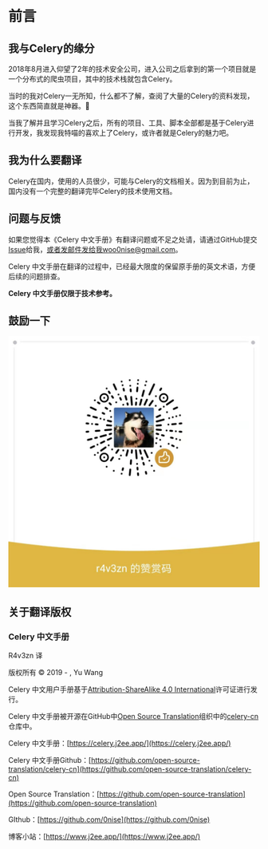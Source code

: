 # 前言

## 我与Celery的缘分

2018年8月进入仰望了2年的技术安全公司，进入公司之后拿到的第一个项目就是一个分布式的爬虫项目，其中的技术栈就包含Celery。

当时的我对Celery一无所知，什么都不了解，查阅了大量的Celery的资料发现，这个东西简直就是神器。

当我了解并且学习Celery之后，所有的项目、工具、脚本全部都是基于Celery进行开发，我发现我特喵的喜欢上了Celery，或许者就是Celery的魅力吧。

## 我为什么要翻译

Celery在国内，使用的人员很少，可能与Celery的文档相关。因为到目前为止，国内没有一个完整的翻译完毕Celery的技术使用文档。

## 问题与反馈

如果您觉得本《Celery 中文手册》有翻译问题或不足之处请，请通过GitHub提交[Issue](https://github.com/open-source-translation/celery-cn/issues)给我，或者发邮件发给我woo0nise@gmail.com。

Celery 中文手册在翻译的过程中，已经最大限度的保留原手册的英文术语，方便后续的问题排查。

**Celery 中文手册仅限于技术参考。**

## 鼓励一下

![&#x5FAE;&#x4FE1;&#x8D5E;&#x8D4F;&#x7801;](.gitbook/assets/wechatimg73.jpeg)

## 关于翻译版权

### Celery 中文手册

R4v3zn 译

版权所有 © 2019 - , Yu Wang

Celery 中文用户手册基于[Attribution-ShareAlike 4.0 International](https://creativecommons.org/licenses/by-sa/4.0/legalcode)许可证进行发行。

Celery 中文手册被开源在GitHub中[Open Source Translation](https://github.com/open-source-translation)组织中的[celery-cn](https://github.com/open-source-translation/celery-cn)仓库中。

Celery 中文手册：[https://celery.j2ee.app/](https://celery.j2ee.app/)

Celery 中文手册Github：[https://github.com/open-source-translation/celery-cn](https://github.com/open-source-translation/celery-cn)

Open Source Translation：[https://github.com/open-source-translation](https://github.com/open-source-translation)

GIthub：[https://github.com/0nise](https://github.com/0nise)

博客小站：[https://www.j2ee.app/](https://www.j2ee.app/)

